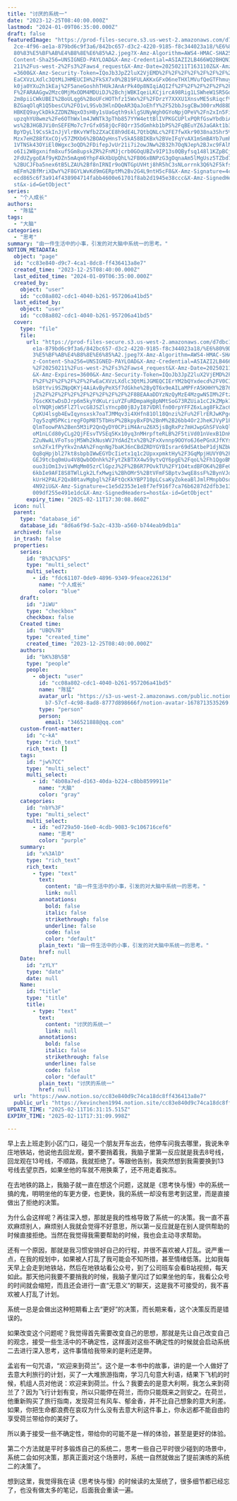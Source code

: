 ```yaml
---
title: "讨厌的系统一"
date: "2023-12-25T08:40:00.000Z"
lastmod: "2024-01-09T06:35:00.000Z"
draft: false
featuredImage: "https://prod-files-secure.s3.us-west-2.amazonaws.com/d7dbc101-8\
  2ce-4f96-ae1a-879bd6c9f3a6/842bc657-d3c2-4220-9185-f8c344023a18/%E6%80%9D%E8%\
  80%83%E5%BF%AB%E4%B8%8E%E6%85%A2.jpeg?X-Amz-Algorithm=AWS4-HMAC-SHA256&X-Amz-\
  Content-Sha256=UNSIGNED-PAYLOAD&X-Amz-Credential=ASIAZI2LB466WQ2BHQNI%2F20250\
  211%2Fus-west-2%2Fs3%2Faws4_request&X-Amz-Date=20250211T163110Z&X-Amz-Expires\
  =3600&X-Amz-Security-Token=IQoJb3JpZ2luX2VjEMD%2F%2F%2F%2F%2F%2F%2F%2F%2F%2Fw\
  EaCXVzLXdlc3QtMiJHMEUCIH%2FkSX7x0%2B19FULAKKxGFxO6neTHXlMVufQeGTFhmuy%2BAiEAi\
  k0ja0YXu2h1kEaj%2F5aneGoshhTHUkJAnArPk40p8NIqiAQI2f%2F%2F%2F%2F%2F%2F%2F%2F%2\
  F%2FARAAGgw2Mzc0MjMxODM4MDUiDJ%2BchjWBKIqeiLKCjircA98Rig1LSWheW1SR5GqHeNQDOu5\
  2m8piiCWkUBEI%2BoULqg6%2BoUFcHOThfz15Wx%2F%2FDrzY7XXXU1XnsvME5sRiqcf%2Bw7fXsN\
  BZGaqOlqR1Q5besCU%2FO1vL9Svb3HlnDQeAR3QaJoEhfY%2F52bbJsgCBw300rxMd88DrCAVkkQa\
  HBKEQ9ayCkDkkZZDNZNqxO3sH8y1sUaGqth9sklgSUNyWgh0GYoNpjOPeV%2Fn2xIn5FiRADzE3Oj\
  upzqhYU8wmz%2Fe6OThWxlm4JWNTk3pThb857YYW4ettBlIVPKGCUPlxPQRfGswYbdbiA8lYoh6JR\
  ws%2BJHGBJVi0nSEFEMo7c7rGfx058jQcF8Qrr35dGmhkb1bPS%2FqBEuYZ6JaGAkt1b3OONi76xk\
  BpYDyLl9CsSkInJjVlrBKvYWfb2ZXaCE8h9dE4L7QtbQNLc%2FE7fwXkr9038na3Shr5%2FSlAsZZ\
  Mzx7eHZ88fXxCOjv57ZMXb6%2BOAQyHnsTvSkA58BIKBx%2BVeIFqYvAX1mSmBAYb7umh2neUzH71\
  1VTNSk43OYiEl0Wgxc3oQD%2FDifepJvUr21i7i2owJNw%2B32h7OqNJep%2BJxc9FAlNATWPTk8D\
  o6Ii2W8gxnifm8xuf5Gm8upskZR%2FnMJjcrb0GOqUBZv9IP13s0QByfsq148l1KZpBCjoatmGFD%\
  2FdUZygoEAf9yKDZn5mAqm6YhpF4kXbUpQhL%2FB06xBNPzG3gOqnaAm5lMgUsz5TZbd7WC68y6cM\
  %2BUCJFba5nex6tB5LZAU%2Bf8nIRNIr9oQNTGpUVHtj8hR5hC3sNLorrnk3Q6%2F5kfs8thf%2Fq\
  mEFm%2BfMriXDwY%2F8GYLWvKd9mGERptM%2Bv2G4L9ntH5cF8&X-Amz-Signature=4ccfeab59d\
  ecd865c6f3a914f438904714fabb4600e61701f8ab2d1945e38ccc&X-Amz-SignedHeaders=ho\
  st&x-id=GetObject"
series:
  - "个人成长"
authors:
  - "陈猛"
tags:
  - "大脑"
categories:
  - "思考"
summary: "由一件生活中的小事，引发的对大脑中系统一的思考。"
NOTION_METADATA:
  object: "page"
  id: "cc83e840-d9c7-4ca1-8dc8-ff436413a8e7"
  created_time: "2023-12-25T08:40:00.000Z"
  last_edited_time: "2024-01-09T06:35:00.000Z"
  created_by:
    object: "user"
    id: "cc08a802-cdc1-4040-b261-957206a41bd5"
  last_edited_by:
    object: "user"
    id: "cc08a802-cdc1-4040-b261-957206a41bd5"
  cover:
    type: "file"
    file:
      url: "https://prod-files-secure.s3.us-west-2.amazonaws.com/d7dbc101-82ce-4f96-a\
        e1a-879bd6c9f3a6/842bc657-d3c2-4220-9185-f8c344023a18/%E6%80%9D%E8%80%8\
        3%E5%BF%AB%E4%B8%8E%E6%85%A2.jpeg?X-Amz-Algorithm=AWS4-HMAC-SHA256&X-Am\
        z-Content-Sha256=UNSIGNED-PAYLOAD&X-Amz-Credential=ASIAZI2LB466QHKJX7K4\
        %2F20250211%2Fus-west-2%2Fs3%2Faws4_request&X-Amz-Date=20250211T163008Z\
        &X-Amz-Expires=3600&X-Amz-Security-Token=IQoJb3JpZ2luX2VjEMD%2F%2F%2F%2\
        F%2F%2F%2F%2F%2F%2FwEaCXVzLXdlc3QtMiJGMEQCIErYM2bQYxdecd%2FV0CIX5KG0Ebt\
        bS8tYvi9SZNpQKYj4AiAvByPeXSf7dGkhe%2ByQT6x9eAILaMPFrA5KHHY%2B760D6SqIBA\
        jZ%2F%2F%2F%2F%2F%2F%2F%2F%2F%2F8BEAAaDDYzNzQyMzE4MzgwNSIM%2FtzC60D52fY\
        7GscKKtwDsDJrp6m5kyYdKuLriuYZFuRDmpaHg8pNMtSoG73RZUia1cC2kZMpk7g3IUI14n\
        olYNQRjoW5FlZ7lvcG8JSZlsYncpB0jBJyI87VDRlfn00rpYFFZ6xLag8FkZac6p7ubopx6\
        CpKU4lsgb4EwIqynsxsk7oaTJMMqv3i4XHfn81Ol18Qnzi%2Fu%2FlrERJwKPgc%2B47tnN\
        7qy5zqM5PKciregFOpM8T5TbHsP%2BkpyBxFD%2BnM%2B26bb4Or2JheKJVyP1FPj8PnOP9\
        QlmToowPA%2Ben5M3iP2QnQyDY0CPiiM4AruZ6X5jsBgRxPz7mHJwpGhSFVokQl2F5vPgNK\
        oM1nLCd80yCLg2QjFEsvTVSEq5Kx10yq3nMHrpfteRLB%2F5tiVd01nVexB1DnKetsqemgp\
        Z2uNwALVFoTsojM5Wh2kNusWVJYdAdZtx%2B%2FxXvnnp9OOYo6J6ePGnXJfKYspwKecGxr\
        sn%2Fx1fPyYkv2nAA%2FnqnNg7baKJ6nCBdZRDYGYBIsrar69dSAtbeP1djNZbW5u0IO9cr\
        Qq8qHpjbl27kt8sbpbIWwEGYDcIietx1q1c2UpxxpmktHy%2F3GqMpjHUVY0%2FCfR5VyqA\
        GEJ9tcbq0mUu4V8QwbOOnhk%2FytZkBTXX4w59ytvQY6pgE%2FqoL%2Fh1QgoBMmBnMX3SN\
        ouo3iOm13viVwMqMm05zrClGpzJ%2F%2B6R7POvkTU%2FY1O4txdBFOK4%2BFeGGqF9iQ8Z\
        6kbIe9AFI8S8TWlLgk2LfxMwgi%2BhOMr5%2BtVFmFSBptv3wqE8ssF%2BynVJoQrqTo5WP\
        kUrH2PALF2Qx80tavMgbgl%2FAFtQcKkYBP710pLCsaKyZokeaBlJmlFMnpbOsq%2BRScGW\
        4N92iU&X-Amz-Signature=c1e5d2353e1e8f7ef916f7ca76b6287d2dfb3e13ed231823\
        009df255e491e1dc&X-Amz-SignedHeaders=host&x-id=GetObject"
      expiry_time: "2025-02-11T17:30:08.860Z"
  icon: null
  parent:
    type: "database_id"
    database_id: "8d6a6f9d-5a2c-433b-a560-b744eab9db1a"
  archived: false
  in_trash: false
  properties:
    series:
      id: "B%3C%3FS"
      type: "multi_select"
      multi_select:
        - id: "fdc61107-0de9-4896-9349-9feace22613d"
          name: "个人成长"
          color: "blue"
    draft:
      id: "JiWU"
      type: "checkbox"
      checkbox: false
    Created time:
      id: "UBQ%7B"
      type: "created_time"
      created_time: "2023-12-25T08:40:00.000Z"
    authors:
      id: "bK%3B%5B"
      type: "people"
      people:
        - object: "user"
          id: "cc08a802-cdc1-4040-b261-957206a41bd5"
          name: "陈猛"
          avatar_url: "https://s3-us-west-2.amazonaws.com/public.notion-static.com/775523\
            b7-57cf-4c98-8ad8-8777d898666f/notion-avatar-1678713535269.png"
          type: "person"
          person:
            email: "346521888@qq.com"
    custom-front-matter:
      id: "c~kA"
      type: "rich_text"
      rich_text: []
    tags:
      id: "jw%7CC"
      type: "multi_select"
      multi_select:
        - id: "4b08a7ed-d163-40da-b224-c8bb8599911e"
          name: "大脑"
          color: "gray"
    categories:
      id: "nbY%3F"
      type: "multi_select"
      multi_select:
        - id: "ed729a50-16e0-4cdb-9083-9c106716cef6"
          name: "思考"
          color: "purple"
    summary:
      id: "x%3AlD"
      type: "rich_text"
      rich_text:
        - type: "text"
          text:
            content: "由一件生活中的小事，引发的对大脑中系统一的思考。"
            link: null
          annotations:
            bold: false
            italic: false
            strikethrough: false
            underline: false
            code: false
            color: "default"
          plain_text: "由一件生活中的小事，引发的对大脑中系统一的思考。"
          href: null
    Date:
      id: "zYLY"
      type: "date"
      date: null
    Name:
      id: "title"
      type: "title"
      title:
        - type: "text"
          text:
            content: "讨厌的系统一"
            link: null
          annotations:
            bold: false
            italic: false
            strikethrough: false
            underline: false
            code: false
            color: "default"
          plain_text: "讨厌的系统一"
          href: null
  url: "https://www.notion.so/cc83e840d9c74ca18dc8ff436413a8e7"
  public_url: "https://kevinchen1994.notion.site/cc83e840d9c74ca18dc8ff436413a8e7"
UPDATE_TIME: "2025-02-11T16:31:15.515Z"
EXPIRY_TIME: "2025-02-11T17:31:09.998Z"

---
```

<link rel="stylesheet" href="https://cdn.jsdelivr.net/npm/katex@0.16.2/dist/katex.min.css" integrity="sha384-bYdxxUwYipFNohQlHt0bjN/LCpueqWz13HufFEV1SUatKs1cm4L6fFgCi1jT643X" crossorigin="anonymous">


早上去上班走到小区门口，碰见一个朋友开车出去，他停车问我去哪里，我说朱辛庄地铁站，他说他去回龙观，要不要捎着我，我脑子里第一反应就是我去8号线，回龙观在13号线，不顺路，我就拒绝了。等跟他告别，我突然想到我需要换到13号线去望京西，如果坐他的车就不用换乘了，还不用走着挨冻。


在去地铁的路上，我脑子就一直在想这个问题，这就是《思考快与慢》中的系统一搞的鬼，明明坐他的车更方便，也更快，我的系统一却没有思考到这里，而是直接做出了拒绝的决策。


为什么会这样呢？再往深入想，那就是我的性格导致了系统一的决策。我一直不喜欢麻烦别人，麻烦别人我就会觉得不好意思，所以第一反应就是在别人提供帮助的时候直接拒绝。当然在我觉得我需要帮助的时候，我也会主动寻求帮助。


还有一个原因，那就是我习惯安排好自己的行程，并很不喜欢被人打乱。说严重一点，在我的规划中，如果被人打乱了我可能会不知所措，甚至情绪低落。比如我每天早上会走到地铁站，然后在地铁站看公众号，到了公司班车会看B站视频，每天如此。那天他问我要不要捎我的时候，我脑子里闪过了如果坐他的车，我看公众号的时间就会缩短，而且还会进行一直“无意义”的聊天，这是我不可接受的，我不喜欢被人打乱了计划。


系统一总是会做出这种短期看上去“更好”的决策，而长期来看，这个决策反而是错误的。


如果改变这个问题呢？我觉得首先需要改变自己的思想，那就是先让自己改变自己的观念，接受一些生活中的不确定性，这样面对这些不确定性的时候就会启动系统二去进行深入思考，这件事情给我带来的是利还是弊。


孟岩有一句咒语，“欢迎来到荷兰”。这个是一本书中的故事，讲的是一个人做好了去意大利旅行的计划，买了一大堆旅游指南，学习几句意大利语，结果下飞机的时候，机组人员对他说：欢迎来到荷兰。什么？我要去的是意大利啊，我怎么来到荷兰了？因为飞行计划有变，所以只能停在荷兰，而你只能既来之则安之。在荷兰，他重新购买了旅行指南，发现荷兰有风车、郁金香，并不比自己想象的意大利差。如果，你把生命都浪费在哀叹为什么没有去意大利这件事上，你永远都不能自由的享受荷兰带给你的美好了。


所以勇于接受一些不确定性，带给你的可能不是一样的体验，甚至是更好的体验。


第二个方法就是平时多锻炼自己的系统二，思考一些自己平时很少碰到的场景中，系统二会如何决策，那真正面对这个场景时，系统一自然就做出了提前演练的系统二的决策了。


想到这里，我觉得我在读《思考快与慢》的时候读的太笼统了，很多细节都已经忘了，也没有做太多的笔记，后面我会重读一遍。

